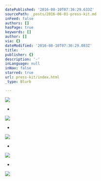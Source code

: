 ```yaml
---
datePublished: '2016-08-10T07:36:29.633Z'
sourcePath: _posts/2016-06-01-press-kit.md
inFeed: false
authors: []
hasPage: true
keywords: []
author: []
via: {}
dateModified: '2016-08-10T07:36:29.083Z'
title: ''
publisher: {}
description: '-'
inLanguage: null
inNav: false
starred: true
url: press-kit/index.html
_type: Blurb

---
```

![](https://s3-us-west-2.amazonaws.com/the-grid-img/p/e12ccf9b2c18a47b84e9b1fc484d99b9f201d96e.jpg)

-
![](https://s3-us-west-2.amazonaws.com/the-grid-img/p/1a907a1e61ea5f0b674ad396649fabbdc2e0e1f9.jpg)

-
![](https://the-grid-user-content.s3-us-west-2.amazonaws.com/a0ca0022-a8c2-4659-8d08-a99da2c2bcc8.jpg)

-
![](https://the-grid-user-content.s3-us-west-2.amazonaws.com/b2760c7f-b992-429f-b98d-759c50952ceb.jpg)

-
![](https://s3-us-west-2.amazonaws.com/the-grid-img/p/05b6f9b05ce0ce6240120c87a02f2c3bbd7eddfb.jpg)
